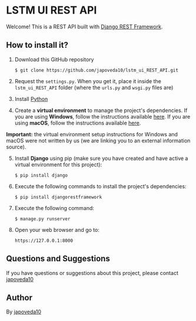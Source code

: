 # LSTM UI REST API

Welcome! This is a REST API built with [Django REST Framework](https://www.django-rest-framework.org).

## How to install it?

1. Download this GitHub repository

   `$ git clone https://github.com/japoveda10/lstm_ui_REST_API.git`

2. Request the `settings.py`. When you get it, place it inside the `lstm_ui_REST_API` folder (where the `urls.py` and `wsgi.py` files are)

3. Install [Python](https://www.python.org/downloads/)

4. Create a **virtual environment** to manage the project's dependencies. If you are using **Windows**, follow the instructions available [here](https://programwithus.com/learn-to-code/Pip-and-virtualenv-on-Windows/). If you are using **macOS**, follow the instructions available [here](https://sourabhbajaj.com/mac-setup/Python/virtualenv.html). 

**Important:** the virtual environment setup instructions for Windows and macOS were not written by us (we are linking you to an external information source).

5. Install **Django** using pip (make sure you have created and have active a virtual environment for this project):

   ```
   $ pip install django
   ```

6. Execute the following commands to install the project's dependencies:

   ```
   $ pip install djangorestframework
   ```

7. Execute the following command:

   ```
   $ manage.py runserver
   ```

8. Open your web browser and go to:

   ```
   https://127.0.0.1:8000
   ```
   
## Questions and Suggestions

If you have questions or suggestions about this project, please contact [japoveda10](https://github.com/japoveda10)

## Author

By [japoveda10](https://github.com/japoveda10)
